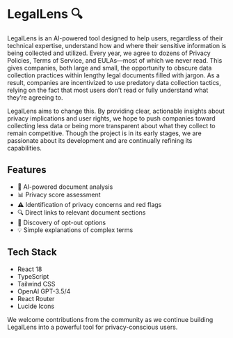 # LegalLens 🔍

LegalLens is an AI-powered tool designed to help users, regardless of their technical expertise, understand how and where their sensitive information is being collected and utilized. Every year, we agree to dozens of Privacy Policies, Terms of Service, and EULAs—most of which we never read. This gives companies, both large and small, the opportunity to obscure data collection practices within lengthy legal documents filled with jargon. As a result, companies are incentivized to use predatory data collection tactics, relying on the fact that most users don’t read or fully understand what they’re agreeing to.

LegalLens aims to change this. By providing clear, actionable insights about privacy implications and user rights, we hope to push companies toward collecting less data or being more transparent about what they collect to remain competitive. Though the project is in its early stages, we are passionate about its development and are continually refining its capabilities.

## Features

- 🤖 AI-powered document analysis
- 📊 Privacy score assessment
- ⚠️ Identification of privacy concerns and red flags
- 🔍 Direct links to relevant document sections
- 🚫 Discovery of opt-out options
- 💡 Simple explanations of complex terms

## Tech Stack

- React 18
- TypeScript
- Tailwind CSS
- OpenAI GPT-3.5/4
- React Router
- Lucide Icons

We welcome contributions from the community as we continue building LegalLens into a powerful tool for privacy-conscious users.
